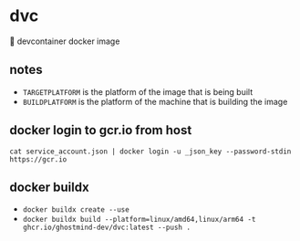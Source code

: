 # dvc

:evergreen_tree: devcontainer docker image

## notes

- `TARGETPLATFORM` is the platform of the image that is being built
- `BUILDPLATFORM` is the platform of the machine that is building the image

## docker login to gcr.io from host

`cat service_account.json | docker login -u _json_key --password-stdin https://gcr.io`

## docker buildx

- `docker buildx create --use`
- `docker buildx build --platform=linux/amd64,linux/arm64 -t ghcr.io/ghostmind-dev/dvc:latest --push .`
